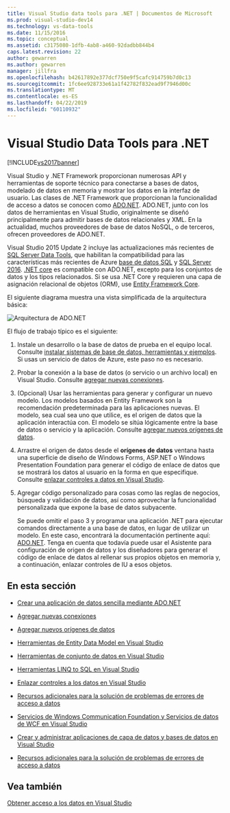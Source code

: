 ```yaml
---
title: Visual Studio data tools para .NET | Documentos de Microsoft
ms.prod: visual-studio-dev14
ms.technology: vs-data-tools
ms.date: 11/15/2016
ms.topic: conceptual
ms.assetid: c3175080-1dfb-4ab8-a460-92dadbb844b4
caps.latest.revision: 22
author: gewarren
ms.author: gewarren
manager: jillfra
ms.openlocfilehash: b42617892e377dcf750e9f5cafc914759b7d0c13
ms.sourcegitcommit: 1fc6ee928733e61a1f42782f832ead9f7946d00c
ms.translationtype: MT
ms.contentlocale: es-ES
ms.lasthandoff: 04/22/2019
ms.locfileid: "60110932"
---
```

# <a name="visual-studio-data-tools-for-net"></a>Visual Studio Data Tools para .NET
[!INCLUDE[vs2017banner](../includes/vs2017banner.md)]

Visual Studio y .NET Framework proporcionan numerosas API y herramientas de soporte técnico para conectarse a bases de datos, modelado de datos en memoria y mostrar los datos en la interfaz de usuario.  Las clases de .NET Framework que proporcionan la funcionalidad de acceso a datos se conocen como [ADO.NET](https://msdn.microsoft.com/library/e80y5yhx\(v=vs.110\).aspx). ADO.NET, junto con los datos de herramientas en Visual Studio, originalmente se diseñó principalmente para admitir bases de datos relacionales y XML. En la actualidad, muchos proveedores de base de datos NoSQL, o de terceros, ofrecen proveedores de ADO.NET.  
  
 Visual Studio 2015 Update 2 incluye las actualizaciones más recientes de [SQL Server Data Tools](https://msdn.microsoft.com/library/hh272686\(v=vs.103\).aspx), que habilitan la compatibilidad para las características más recientes de Azure [base de datos SQL](https://azure.microsoft.com/services/sql-database/) y [SQL Server 2016](https://www.microsoft.com/sql-server/sql-server-2016). [.NET core](https://www.dotnetfoundation.org/projects?searchquery=dotnet+core&type=project) es compatible con ADO.NET, excepto para los conjuntos de datos y los tipos relacionados. Si se usa .NET Core y requieren una capa de asignación relacional de objetos (ORM), use [Entity Framework Core](https://msdn.microsoft.com/data/ef.aspx).  
  
 El siguiente diagrama muestra una vista simplificada de la arquitectura básica:  
  
 ![Arquitectura de ADO.NET](../data-tools/media/raddata-ado-net-architecture-diagram.png "raddata diagrama de arquitectura de ADO.NET")  
  
 El flujo de trabajo típico es el siguiente:  
  
1. Instale un desarrollo o la base de datos de prueba en el equipo local. Consulte [instalar sistemas de base de datos, herramientas y ejemplos](../data-tools/installing-database-systems-tools-and-samples.md). Si usas un servicio de datos de Azure, este paso no es necesario.  
  
2. Probar la conexión a la base de datos (o servicio o un archivo local) en Visual Studio. Consulte [agregar nuevas conexiones](../data-tools/add-new-connections.md).  
  
3. (Opcional) Usar las herramientas para generar y configurar un nuevo modelo. Los modelos basados en Entity Framework son la recomendación predeterminada para las aplicaciones nuevas. El modelo, sea cual sea uno que utilice, es el origen de datos que la aplicación interactúa con. El modelo se sitúa lógicamente entre la base de datos o servicio y la aplicación.  Consulte [agregar nuevos orígenes de datos](../data-tools/add-new-data-sources.md).  
  
4. Arrastre el origen de datos desde el **orígenes de datos** ventana hasta una superficie de diseño de Windows Forms, ASP.NET o Windows Presentation Foundation para generar el código de enlace de datos que se mostrará los datos al usuario en la forma en que especifique. Consulte [enlazar controles a datos en Visual Studio](../data-tools/bind-controls-to-data-in-visual-studio.md).  
  
5. Agregar código personalizado para cosas como las reglas de negocios, búsqueda y validación de datos, así como aprovechar la funcionalidad personalizada que expone la base de datos subyacente.  
  
   Se puede omitir el paso 3 y programar una aplicación .NET para ejecutar comandos directamente a una base de datos, en lugar de utilizar un modelo. En este caso, encontrará la documentación pertinente aquí: [ADO.NET](https://msdn.microsoft.com/library/e80y5yhx\(v=vs.110\).aspx). Tenga en cuenta que todavía puede usar el Asistente para configuración de origen de datos y los diseñadores para generar el código de enlace de datos al rellenar sus propios objetos en memoria y, a continuación, enlazar controles de IU a esos objetos.  
  
## <a name="in-this-section"></a>En esta sección  
  
- [Crear una aplicación de datos sencilla mediante ADO.NET](../data-tools/create-a-simple-data-application-by-using-adonet.md)  
  
- [Agregar nuevas conexiones](../data-tools/add-new-connections.md)  
  
- [Agregar nuevos orígenes de datos](../data-tools/add-new-data-sources.md)  
  
- [Herramientas de Entity Data Model en Visual Studio](../data-tools/entity-data-model-tools-in-visual-studio.md)  
  
- [Herramientas de conjunto de datos en Visual Studio](../data-tools/dataset-tools-in-visual-studio.md)  
  
- [Herramientas LINQ to SQL en Visual Studio](../data-tools/linq-to-sql-tools-in-visual-studio2.md)  
  
- [Enlazar controles a los datos en Visual Studio](../data-tools/bind-controls-to-data-in-visual-studio.md)  
  
- [Recursos adicionales para la solución de problemas de errores de acceso a datos](../data-tools/additional-resources-for-troubleshooting-data-access-errors.md)  
  
- [Servicios de Windows Communication Foundation y Servicios de datos de WCF en Visual Studio](../data-tools/windows-communication-foundation-services-and-wcf-data-services-in-visual-studio.md)  
  
- [Crear y administrar aplicaciones de capa de datos y bases de datos en Visual Studio](../data-tools/creating-and-managing-databases-and-data-tier-applications-in-visual-studio.md)  
  
- [Recursos adicionales para la solución de problemas de errores de acceso a datos](../data-tools/additional-resources-for-troubleshooting-data-access-errors.md)  
  
## <a name="see-also"></a>Vea también  
 [Obtener acceso a los datos en Visual Studio](../data-tools/accessing-data-in-visual-studio.md)
